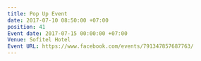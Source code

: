 ```yaml
---
title: Pop Up Event
date: 2017-07-10 08:50:00 +07:00
position: 41
Event date: 2017-07-15 00:00:00 +07:00
Venue: Sofitel Hotel
Event URL: https://www.facebook.com/events/791347857687763/
---
```


